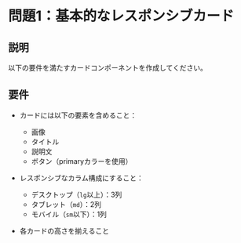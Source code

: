 # 問題1：基本的なレスポンシブカード

## 説明

以下の要件を満たすカードコンポーネントを作成してください。

## 要件

- カードには以下の要素を含めること：
  - 画像
  - タイトル
  - 説明文
  - ボタン（primaryカラーを使用）

- レスポンシブなカラム構成にすること：
  - デスクトップ（`lg`以上）：3列
  - タブレット（`md`）：2列
  - モバイル（`sm`以下）：1列

- 各カードの高さを揃えること
